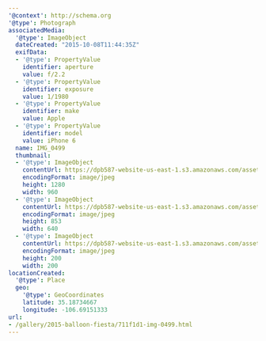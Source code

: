 ```yaml
---
'@context': http://schema.org
'@type': Photograph
associatedMedia:
  '@type': ImageObject
  dateCreated: "2015-10-08T11:44:35Z"
  exifData:
  - '@type': PropertyValue
    identifier: aperture
    value: f/2.2
  - '@type': PropertyValue
    identifier: exposure
    value: 1/1980
  - '@type': PropertyValue
    identifier: make
    value: Apple
  - '@type': PropertyValue
    identifier: model
    value: iPhone 6
  name: IMG_0499
  thumbnail:
  - '@type': ImageObject
    contentUrl: https://dpb587-website-us-east-1.s3.amazonaws.com/asset/gallery/2015-balloon-fiesta/711f1d1-img-0499~1280.jpg
    encodingFormat: image/jpeg
    height: 1280
    width: 960
  - '@type': ImageObject
    contentUrl: https://dpb587-website-us-east-1.s3.amazonaws.com/asset/gallery/2015-balloon-fiesta/711f1d1-img-0499~640w.jpg
    encodingFormat: image/jpeg
    height: 853
    width: 640
  - '@type': ImageObject
    contentUrl: https://dpb587-website-us-east-1.s3.amazonaws.com/asset/gallery/2015-balloon-fiesta/711f1d1-img-0499~200x200.jpg
    encodingFormat: image/jpeg
    height: 200
    width: 200
locationCreated:
  '@type': Place
  geo:
    '@type': GeoCoordinates
    latitude: 35.18734667
    longitude: -106.69151333
url:
- /gallery/2015-balloon-fiesta/711f1d1-img-0499.html
---
```


